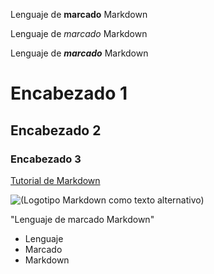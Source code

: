 Lenguaje de **marcado** Markdown

Lenguaje de *marcado* Markdown

Lenguaje de ***marcado*** Markdown
# Encabezado 1
## Encabezado 2
### Encabezado 3
[Tutorial de Markdown](https://www.markdowntutorial.com/)

![(Logotipo Markdown como texto alternativo)](../ArturoMartinez-actividad2-UT8/imagenMD.png)

"Lenguaje de marcado Markdown"

* Lenguaje
* Marcado
* Markdown
